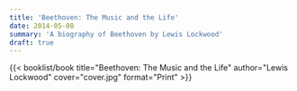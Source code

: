 ```yaml
---
title: 'Beethoven: The Music and the Life'
date: 2014-05-08
summary: 'A biography of Beethoven by Lewis Lockwood'
draft: true
---
```


{{< booklist/book
title="Beethoven: The Music and the Life"
author="Lewis Lockwood"
cover="cover.jpg"
format="Print" >}}
